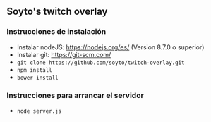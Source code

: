 ## Soyto's twitch overlay


### Instrucciones de instalación
- Instalar nodeJS: https://nodejs.org/es/ (Version 8.7.0 o superior)
- Instalar git: https://git-scm.com/
- `git clone https://github.com/soyto/twitch-overlay.git`
- `npm install`
- `bower install`

### Instrucciones para arrancar el servidor
- `node server.js`
